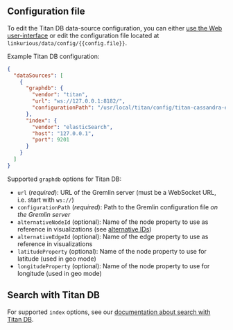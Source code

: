 ## Configuration file

To edit the Titan DB data-source configuration, you can either [use the Web user-interface](/configure-sources/#using-the-web-user-interface)
or edit the configuration file located at `linkurious/data/config/{{config.file}}`.

Example Titan DB configuration:
```json
{
  "dataSources": [
    {
      "graphdb": {
        "vendor": "titan",
        "url": "ws://127.0.0.1:8182/",
        "configurationPath": "/usr/local/titan/config/titan-cassandra-es.properties"
      },
      "index": {
        "vendor": "elasticSearch",
        "host": "127.0.0.1",
        "port": 9201
      }
    }
  ]
}
```

Supported `graphdb` options for Titan DB:

- `url` (*required*): URL of the Gremlin server (must be a WebSocket URL, i.e. start with `ws://`)
- `configurationPath` (*required*): Path to the Gremlin configuration file *on the Gremlin server*
- `alternativeNodeId` (optional): Name of the node property to use as reference in visualizations (see [alternative IDs](/alternative-ids))
- `alternativeEdgeId` (optional): Name of the edge property to use as reference in visualizations
- `latitudeProperty` (optional): Name of the node property to use for latitude (used in geo mode)
- `longitudeProperty` (optional): Name of the node property to use for longitude (used in geo mode)

## Search with Titan DB

For supported `index` options, see our [documentation about search with Titan DB](/search-titan).
